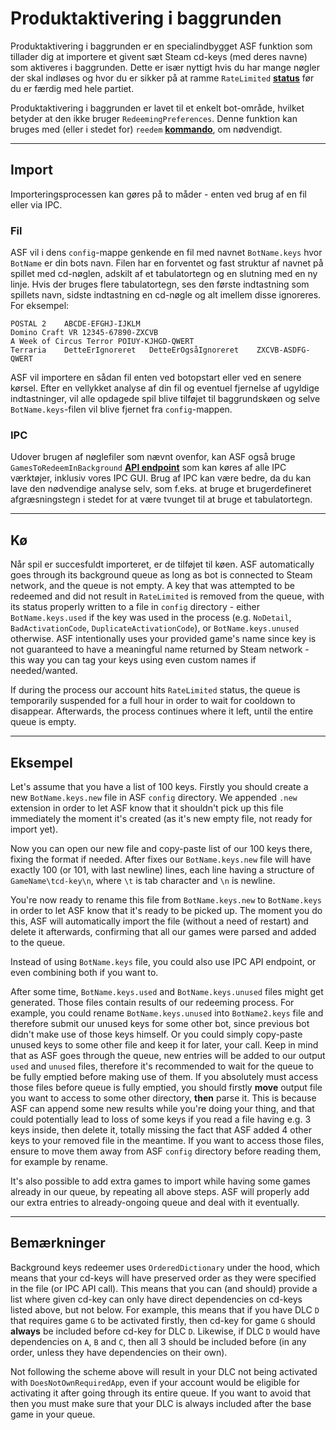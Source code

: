 # Produktaktivering i baggrunden

Produktaktivering i baggrunden er en specialindbygget ASF funktion som tillader dig at importere et givent sæt Steam cd-keys (med deres navne) som aktiveres i baggrunden. Dette er især nyttigt hvis du har mange nøgler der skal indløses og hvor du er sikker på at ramme `RateLimited` **[status](https://github.com/JustArchiNET/ArchiSteamFarm/wiki/FAQ#what-is-the-meaning-of-status-when-redeeming-a-key)** før du er færdig med hele partiet.

Produktaktivering i baggrunden er lavet til et enkelt bot-område, hvilket betyder at den ikke bruger `RedeemingPreferences`. Denne funktion kan bruges med (eller i stedet for) `reedem` **[kommando](https://github.com/JustArchiNET/ArchiSteamFarm/wiki/Commands)**, om nødvendigt.

* * *

## Import

Importeringsprocessen kan gøres på to måder - enten ved brug af en fil eller via IPC.

### Fil

ASF vil i dens `config`-mappe genkende en fil med navnet `BotName.keys` hvor `BotName` er din bots navn. Filen har en forventet og fast struktur af navnet på spillet med cd-nøglen, adskilt af et tabulatortegn og en slutning med en ny linje. Hvis der bruges flere tabulatortegn, ses den første indtastning som spillets navn, sidste indtastning en cd-nøgle og alt imellem disse ignoreres. For eksempel:

    POSTAL 2    ABCDE-EFGHJ-IJKLM
    Domino Craft VR 12345-67890-ZXCVB
    A Week of Circus Terror POIUY-KJHGD-QWERT
    Terraria    DetteErIgnoreret   DetteErOgsåIgnoreret    ZXCVB-ASDFG-QWERT
    

ASF vil importere en sådan fil enten ved botopstart eller ved en senere kørsel. Efter en vellykket analyse af din fil og eventuel fjernelse af ugyldige indtastninger, vil alle opdagede spil blive tilføjet til baggrundskøen og selve `BotName.keys`-filen vil blive fjernet fra `config`-mappen.

### IPC

Udover brugen af nøglefiler som nævnt ovenfor, kan ASF også bruge `GamesToRedeemInBackground` **[API endpoint](https://github.com/JustArchiNET/ArchiSteamFarm/wiki/IPC#post-apigamestoredeeminbackgroundbotname)** som kan køres af alle IPC værktøjer, inklusiv vores IPC GUI. Brug af IPC kan være bedre, da du kan lave den nødvendige analyse selv, som f.eks. at bruge et brugerdefineret afgræsningstegn i stedet for at være tvunget til at bruge et tabulatortegn.

* * *

## Kø

Når spil er succesfuldt importeret, er de tilføjet til køen. ASF automatically goes through its background queue as long as bot is connected to Steam network, and the queue is not empty. A key that was attempted to be redeemed and did not result in `RateLimited` is removed from the queue, with its status properly written to a file in `config` directory - either `BotName.keys.used` if the key was used in the process (e.g. `NoDetail`, `BadActivationCode`, `DuplicateActivationCode`), or `BotName.keys.unused` otherwise. ASF intentionally uses your provided game's name since key is not guaranteed to have a meaningful name returned by Steam network - this way you can tag your keys using even custom names if needed/wanted.

If during the process our account hits `RateLimited` status, the queue is temporarily suspended for a full hour in order to wait for cooldown to disappear. Afterwards, the process continues where it left, until the entire queue is empty.

* * *

## Eksempel

Let's assume that you have a list of 100 keys. Firstly you should create a new `BotName.keys.new` file in ASF `config` directory. We appended `.new` extension in order to let ASF know that it shouldn't pick up this file immediately the moment it's created (as it's new empty file, not ready for import yet).

Now you can open our new file and copy-paste list of our 100 keys there, fixing the format if needed. After fixes our `BotName.keys.new` file will have exactly 100 (or 101, with last newline) lines, each line having a structure of `GameName\tcd-key\n`, where `\t` is tab character and `\n` is newline.

You're now ready to rename this file from `BotName.keys.new` to `BotName.keys` in order to let ASF know that it's ready to be picked up. The moment you do this, ASF will automatically import the file (without a need of restart) and delete it afterwards, confirming that all our games were parsed and added to the queue.

Instead of using `BotName.keys` file, you could also use IPC API endpoint, or even combining both if you want to.

After some time, `BotName.keys.used` and `BotName.keys.unused` files might get generated. Those files contain results of our redeeming process. For example, you could rename `BotName.keys.unused` into `BotName2.keys` file and therefore submit our unused keys for some other bot, since previous bot didn't make use of those keys himself. Or you could simply copy-paste unused keys to some other file and keep it for later, your call. Keep in mind that as ASF goes through the queue, new entries will be added to our output `used` and `unused` files, therefore it's recommended to wait for the queue to be fully emptied before making use of them. If you absolutely must access those files before queue is fully emptied, you should firstly **move** output file you want to access to some other directory, **then** parse it. This is because ASF can append some new results while you're doing your thing, and that could potentially lead to loss of some keys if you read a file having e.g. 3 keys inside, then delete it, totally missing the fact that ASF added 4 other keys to your removed file in the meantime. If you want to access those files, ensure to move them away from ASF `config` directory before reading them, for example by rename.

It's also possible to add extra games to import while having some games already in our queue, by repeating all above steps. ASF will properly add our extra entries to already-ongoing queue and deal with it eventually.

* * *

## Bemærkninger

Background keys redeemer uses `OrderedDictionary` under the hood, which means that your cd-keys will have preserved order as they were specified in the file (or IPC API call). This means that you can (and should) provide a list where given cd-key can only have direct dependencies on cd-keys listed above, but not below. For example, this means that if you have DLC `D` that requires game `G` to be activated firstly, then cd-key for game `G` should **always** be included before cd-key for DLC `D`. Likewise, if DLC `D` would have dependencies on `A`, `B` and `C`, then all 3 should be included before (in any order, unless they have dependencies on their own).

Not following the scheme above will result in your DLC not being activated with `DoesNotOwnRequiredApp`, even if your account would be eligible for activating it after going through its entire queue. If you want to avoid that then you must make sure that your DLC is always included after the base game in your queue.